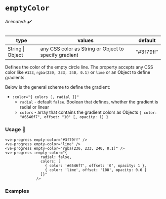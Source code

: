 # `emptyColor`

###### Animated: ✔️

| type    | values                                 | default |
|---------|----------------------------------------|---------|
| String \| Object  | any CSS color as String or Object to specify gradient |   "#3f79ff"   |

Defines the color of the empty circle line. The property accepts any CSS color like `#123`, `rgba(230, 233, 240, 0.1)` 
or `lime` or an Object to define gradients.

Below is the general scheme to define the gradient:

- `:color="{ colors [, radial ]}"`
    - `radial` - default `false`. Boolean that defines, whether the gradient is radial or linear
    - `colors` - array that contains the gradient colors as Objects `{ color: "#6546f7", offset: "10" [, opacity: 1] }`
    

### Usage 📜

```vue
<ve-progress empty-color="#3f79ff" />
<ve-progress empty-color="lime" />
<ve-progress empty-color="rgba(230, 233, 240, 0.1)" />
<ve-progress :empty-color="{
                radial: false,
                colors: [
                  { color: '#6546f7', offset: '0', opacity: 1 },
                  { color: 'lime', offset: '100', opacity: 0.6 }
                ]}" 
              />
```

### Examples
